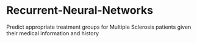 # Recurrent-Neural-Networks
Predict appropriate treatment groups for Multiple Sclerosis patients given their medical information and history
